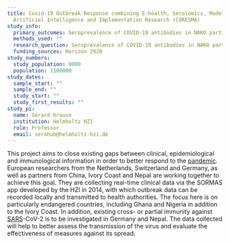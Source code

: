 ```yaml
---
title: Covid-19 Outbreak Response combining E-health, Serolomics, Modelling,
  Artificial Intelligence and Implementation Research (CORESMA)
study_info:
  primary_outcomes: Seroprevalence of COVID-19 antibodies in NAKO participants
  methods_used: ""
  research_question: Seroprevalence of COVID-19 antibodies in NAKO participants
  funding_sources: Horizon 2020
study_numbers:
  study_population: 9000
  population: 1100000
study_dates:
  sample_start: ""
  sample_end: ""
  study_start: ""
  study_first_results: ""
study_pi:
  name: Gérard Krause
  institution: Helmholtz HZI
  role: Professor
  email: serohub@helmholtz-hzi.de
---
```

This project aims to close existing gaps between clinical, epidemiological and immunological information in order to better respond to the [pandemic](https://www.helmholtz-hzi.de/en/info-centre/glossary/entry/pandemic/). European researchers from the Netherlands, Switzerland and Germany, as well as partners from China, Ivory Coast and Nepal are working together to achieve this goal. They are collecting real-time clinical data via the SORMAS app developed by the HZI in 2014, with which outbreak data can be recorded locally and transmitted to health authorities. The focus here is on particularly endangered countries, including Ghana and Nigeria in addition to the Ivory Coast. In addition, existing cross- or partial immunity against [SARS](https://www.helmholtz-hzi.de/en/info-centre/glossary/entry/sars/)-CoV-2 is to be investigated in Germany and Nepal. The data collected will help to better assess the transmission of the virus and evaluate the effectiveness of measures against its spread.
